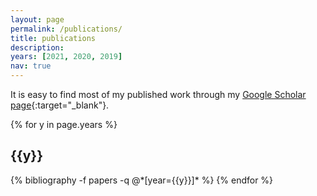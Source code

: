 ```yaml
---
layout: page
permalink: /publications/
title: publications
description: 
years: [2021, 2020, 2019]
nav: true
---
```


It is easy to find most of my published work through my [Google Scholar page](https://scholar.google.com/citations?user=qiFEpzIAAAAJ&hl=en){:target="_blank"}.

<div class="publications">

{% for y in page.years %}
  <h2 class="year">{{y}}</h2>
  {% bibliography -f papers -q @*[year={{y}}]* %}
{% endfor %}

</div>
